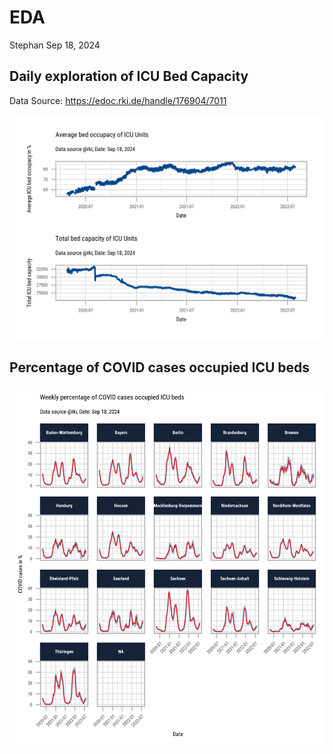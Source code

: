 EDA
================
Stephan
Sep 18, 2024

## Daily exploration of ICU Bed Capacity

Data Source: <https://edoc.rki.de/handle/176904/7011>

![](README_files/figure-gfm/unnamed-chunk-5-1.png)<!-- -->

## Percentage of COVID cases occupied ICU beds

![](README_files/figure-gfm/unnamed-chunk-6-1.png)<!-- -->
